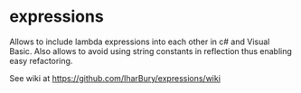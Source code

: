 expressions
===========

Allows to include lambda expressions into each other in c# and Visual Basic. Also allows to avoid using string constants in reflection thus enabling easy refactoring.

See wiki at https://github.com/IharBury/expressions/wiki
